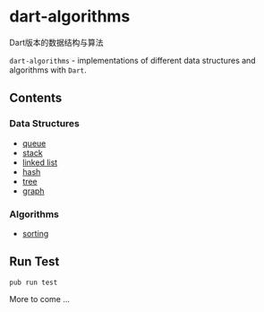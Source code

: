 dart-algorithms
================

Dart版本的数据结构与算法

`dart-algorithms` - implementations of different data structures and algorithms with `Dart`.

## Contents

### Data Structures

* [queue](https://github.com/jarontai/dart-algorithms/tree/master/lib/src/data_structures/queue)
* [stack](https://github.com/jarontai/dart-algorithms/tree/master/lib/src/data_structures/stack)
* [linked list](https://github.com/jarontai/dart-algorithms/tree/master/lib/src/data_structures/linked_list)
* [hash](https://github.com/jarontai/dart-algorithms/tree/master/lib/src/data_structures/hash)
* [tree](https://github.com/jarontai/dart-algorithms/tree/master/lib/src/data_structures/tree)
* [graph](https://github.com/jarontai/dart-algorithms/tree/master/lib/src/data_structures/graph)

### Algorithms

* [sorting](https://github.com/jarontai/dart-algorithms/tree/master/lib/src/algorithms/sorting.dart)

## Run Test

    pub run test


More to come ...
